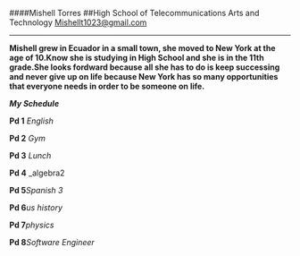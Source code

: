 ####Mishell Torres
##High School of Telecommunications Arts and Technology
Mishellt1023@gmail.com
***
**Mishell grew in Ecuador in a small town, she moved to New York at the age of 10.Know she is studying in High School and she is in the 11th grade.She looks fordward because all she has to do is keep successing and never give up on life because New York has so many opportunities that everyone needs in order to be someone on life.** 

**_My Schedule_**

**Pd 1**  _English_

**Pd 2**  _Gym_

**Pd 3**  _Lunch_

**Pd 4** _algebra2

**Pd 5**_Spanish 3_

**Pd 6**_us history_

**Pd 7**_physics_

**Pd 8**_Software Engineer_
